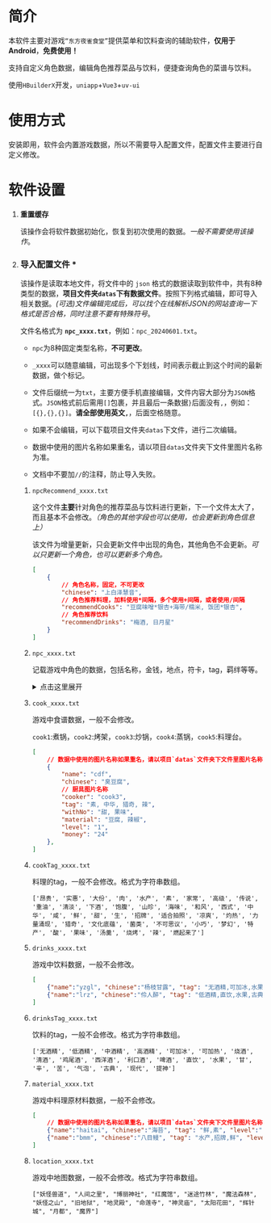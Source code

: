 # 简介

本软件主要对游戏`“东方夜雀食堂”`提供菜单和饮料查询的辅助软件，**仅用于Android**，**免费使用！**

支持自定义角色数据，编辑角色推荐菜品与饮料，便捷查询角色的菜谱与饮料。

使用`HBuilderX`开发，`uniapp`+`Vue3`+`uv-ui`

# 使用方式

安装即用，软件会内置游戏数据，所以不需要导入配置文件，配置文件主要进行自定义修改。

# 软件设置

1.   **重置缓存**

     该操作会将软件数据初始化，恢复到初次使用的数据。*一般不需要使用该操作*。

2.   ### 导入配置文件 *

     该操作是读取本地文件，将文件中的 `json` 格式的数据读取到软件中，共有8种类型的数据，**项目文件夹`datas`下有数据文件**。按照下列格式编辑，即可导入相关数据。*(可选)文件编辑完成后，可以找个在线解析JSON的网站查询一下格式是否合格，同时注意不要有特殊符号*。

     文件名格式为 **`npc_xxxx.txt`**，例如：`npc_20240601.txt`。

     *   `npc`为8种固定类型名称，**不可更改**。

     *   `_xxxx`可以随意编辑，可出现多个下划线，时间表示截止到这个时间的最新数据，做个标记。

     *   文件后缀统一为`txt`，主要方便手机直接编辑，文件内容大部分为`JSON`格式。`JSON`格式前后需用`[]`包裹，并且最后一条数据`}`后面没有`,`，例如：`[{},{},{}]`。**请全部使用英文`,`**，后面空格随意。

     *   如果不会编辑，可以下载项目文件夹`datas`下文件，进行二次编辑。

     *   数据中使用的图片名称如果重名，请以项目`datas`文件夹下文件里图片名称为准。

     *   文档中不要加`//`的注释，防止导入失败。

         

     1.   `npcRecommend_xxxx.txt`

          这个文件**主要**针对角色的推荐菜品与饮料进行更新，下一个文件太大了，而且基本不会修改。*（角色的其他字段也可以使用，也会更新到角色信息上）*

          该文件为增量更新，只会更新文件中出现的角色，其他角色不会更新。*可以只更新一个角色，也可以更新多个角色。*
     
          ```json
          [
              {
                  // 角色名称，固定，不可更改
                  "chinese": "上白泽慧音",
                  // 角色推荐料理，加料使用*间隔，多个使用+间隔，或者使用/间隔
                  "recommendCooks": "豆腐味噌*银杏+海带/糯米, 饭团*银杏",
                  // 角色推荐饮料
                  "recommendDrinks": "梅酒, 日月星"
              }
          ]
          ```

     2.   `npc_xxxx.txt`

          记载游戏中角色的数据，包括名称，金钱，地点，符卡，tag，羁绊等等。
     
          <details>
              <summary>点击这里展开</summary>
              <pre><code class="language-cpp">[
          	{
          		// 使用的图片名称，有重名时，与项目文件里保持一致
          		"name": "sbzhy",
          		// 角色名称
          		"chinese": "上白泽慧音",
          		// 角色介绍，暂时没用上
          		"info": "",
          		// 角色喜好tag
          		"tag": "中华, 素, 家常, 文化底蕴, 清淡, 和风, 流行•喜爱",
          		// 角色厌恶tag
          		"noTag": "重油, 大份, 咸, 流行•厌恶",
          		// 角色喜好饮料tag
          		"drinks": "烧酒, 清酒, 利口酒",
          		// 角色持有金钱
          		"money": "400 - 800",
          		// 角色推荐料理，加料使用*间隔，多个使用+间隔，或者使用/间隔
          		"recommendCooks": "豆腐味噌*银杏+海带/糯米, 饭团*银杏",
          		// 角色推荐饮料
          		"recommendDrinks": "日月星",
          		// 角色奖励符卡
          		"rewardCard": {
          			// 角色奖励符卡名称
          			"name": "国符「三种神器」",
          			// 角色奖励符卡具体介绍，换行使用\n
          			"effect": "三种神器·剑\n随机获得两种蔬菜。\n三种神器·镜\n接下来的15s内, 料理不会消耗任何材料。\n三种神器·玉\n打开心灵之锁, 随机解锁一名未完全解锁全部喜好的稀客的一个信息。\n三种神器·乡\n对你的店大加好评的慧音老师使用特报宣传你的店铺, 吸引了大量居民前来就餐。\n--三种神器有四件不是常识吗？"
          		},
          		// 角色惩罚符卡
          		"punishCard": {
          			// 角色惩罚符卡名称
          			"name": "国符「秘笈·头槌」",
          			// 角色惩罚符卡具体介绍，换行使用\n
          			"effect": "吃我头槌哒！被慧音老师的头槌击中将会眩晕20秒。上下左右乱打可以快速恢复。"
          		},
          		// 角色羁绊
          		"friendship": [{
          				// 角色羁绊升到对应等级
          				"name": "2",
          				// 角色羁绊升到对应等级前置条件
          				"condition": "交付10份露水",
          				// 角色羁绊升到对应等级晋升条件或奖励
          				"task": "在营业中请上白泽慧音品尝诗礼银杏"
          			},
          			{
          				"name": "3",
          				"condition": "",
          				"task": "香炸蝉蜕"
          			},
          			{
          				"name": "4",
          				"condition": "",
          				"task": "香炸蝉蜕"
          			},
          			{
          				"name": "5",
          				"condition": "",
          				"task": "香炸蝉蜕"
          			}
                  ],
                  // 角色出没地点
                  "location": "人间之里, 魔法森林, 命莲寺"
              }
          ]</code></pre>
          </details>

     3.   `cook_xxxx.txt`

          游戏中食谱数据，一般不会修改。

          `cook1`:煮锅，`cook2`:烤架，`cook3`:炒锅，`cook4`:蒸锅，`cook5`:料理台。
     
          ```json
          [
              // 数据中使用的图片名称如果重名，请以项目`datas`文件夹下文件里图片名称为准。
              {
                  "name": "cdf",
                  "chinese": "臭豆腐",
                  // 厨具图片名称
                  "cooker": "cook3",
                  "tag": "素, 中华, 猎奇, 辣",
                  "withNo": "甜, 果味",
                  "material": "豆腐, 辣椒",
                  "level": "1",
                  "money": "24"
              },
          ]

     4.   `cookTag_xxxx.txt`

          料理的tag，一般不会修改。格式为字符串数组。
     
          ```
          ['昂贵', '实惠', '大份', '肉', '水产', '素', '家常', '高级', '传说', '重油', '清淡', '下酒', '饱腹', '山珍', '海味', '和风', '西式', '中华', '咸', '鲜', '甜', '生', '招牌', '适合拍照', '凉爽', '灼热', '力量涌现', '猎奇', '文化底蕴', '菌类', '不可思议', '小巧', '梦幻', '特产', '酸', '果味', '汤羹', '烧烤', '辣', '燃起来了']

     5.   `drinks_xxxx.txt`

          游戏中饮料数据，一般不会修改。
     
          ```json
          [
              {"name":"yzgl", "chinese":"杨枝甘露", "tag": "无酒精,可加冰,水果", "level":"2", "money": "50"},
              {"name":"lrz", "chinese":"伶人醉", "tag": "低酒精,直饮,水果,古典,甘", "level":"3", "money": "100"}
          ]
          ```

     6.   `drinksTag_xxxx.txt`

          饮料的tag，一般不会修改。格式为字符串数组。
     
          ```
          ['无酒精', '低酒精', '中酒精', '高酒精', '可加冰', '可加热', '烧酒', '清酒', '鸡尾酒', '西洋酒', '利口酒', '啤酒', '直饮', '水果', '甘', '辛', '苦', '气泡', '古典', '现代', '提神']
          ```

     7.   `material_xxxx.txt`

          游戏中料理原材料数据，一般不会修改。
     
          ```json
          [
              // 数据中使用的图片名称如果重名，请以项目`datas`文件夹下文件里图片名称为准。
              {"name":"haitai", "chinese":"海苔", "tag": "鲜,素", "level":"1", "money": "3"},
              {"name":"bmm", "chinese":"八目鳗", "tag": "水产,招牌,鲜", "level":"2", "money": "14"}
          ]
          ```

     8.   `location_xxxx.txt`

          游戏中地图数据，一般不会修改。格式为字符串数组。
     
          ```
          ["妖怪兽道", "人间之里", "博丽神社", "红魔馆", "迷途竹林", "魔法森林", "妖怪之山", "旧地狱", "地灵殿", "命莲寺", "神灵庙", "太阳花田", "辉针城", "月都", "魔界"]
          ```
     
          
